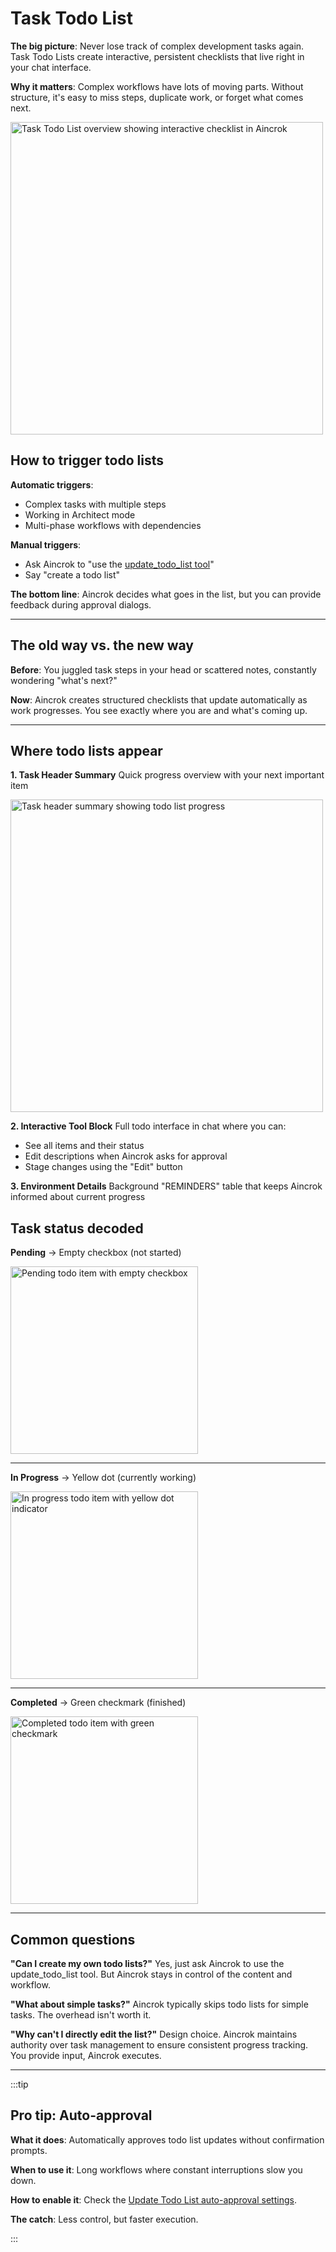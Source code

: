 # Task Todo List

**The big picture**: Never lose track of complex development tasks again. Task Todo Lists create interactive, persistent checklists that live right in your chat interface.

**Why it matters**: Complex workflows have lots of moving parts. Without structure, it's easy to miss steps, duplicate work, or forget what comes next.

<img src="/img/task-todo-list/task-todo-list-1.png" alt="Task Todo List overview showing interactive checklist in Aincrok" width="500" />

## How to trigger todo lists

**Automatic triggers**:

- Complex tasks with multiple steps
- Working in Architect mode
- Multi-phase workflows with dependencies

**Manual triggers**:

- Ask Aincrok to "use the [update_todo_list tool](/features/tools/update-todo-list)"
- Say "create a todo list"

**The bottom line**: Aincrok decides what goes in the list, but you can provide feedback during approval dialogs.

---

## The old way vs. the new way

**Before**: You juggled task steps in your head or scattered notes, constantly wondering "what's next?"

**Now**: Aincrok creates structured checklists that update automatically as work progresses. You see exactly where you are and what's coming up.

---

## Where todo lists appear

**1. Task Header Summary**
Quick progress overview with your next important item

<img src="/img/task-todo-list/task-header.png" alt="Task header summary showing todo list progress" width="500" />

**2. Interactive Tool Block**
Full todo interface in chat where you can:

- See all items and their status
- Edit descriptions when Aincrok asks for approval
- Stage changes using the "Edit" button

**3. Environment Details**
Background "REMINDERS" table that keeps Aincrok informed about current progress

## Task status decoded

**Pending** → Empty checkbox (not started)

<img src="/img/task-todo-list/not-started.png" alt="Pending todo item with empty checkbox" width="300" />

---

**In Progress** → Yellow dot (currently working)

<img src="/img/task-todo-list/in-progress.png" alt="In progress todo item with yellow dot indicator" width="300" />

---

**Completed** → Green checkmark (finished)

<img src="/img/task-todo-list/complete.png" alt="Completed todo item with green checkmark" width="300" />

---

## Common questions

**"Can I create my own todo lists?"**
Yes, just ask Aincrok to use the update_todo_list tool. But Aincrok stays in control of the content and workflow.

**"What about simple tasks?"**
Aincrok typically skips todo lists for simple tasks. The overhead isn't worth it.

**"Why can't I directly edit the list?"**
Design choice. Aincrok maintains authority over task management to ensure consistent progress tracking. You provide input, Aincrok executes.

---

:::tip

## Pro tip: Auto-approval

**What it does**: Automatically approves todo list updates without confirmation prompts.

**When to use it**: Long workflows where constant interruptions slow you down.

**How to enable it**: Check the [Update Todo List auto-approval settings](/features/auto-approving-actions#update-todo-list).

**The catch**: Less control, but faster execution.

:::
